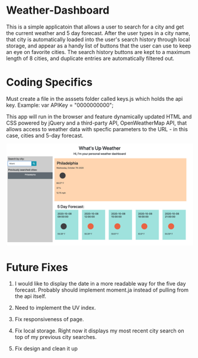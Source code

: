 # Weather-Dashboard
This is a simple applicatoin that allows a user to search for a city and get the current weather and 5 day forecast.
After the user types in a city name, that city is automatically loaded into the user's search history through local storage, and appear as a handy list of buttons that the user can use to keep an eye on favorite cities. The search history buttons are kept to a maximum length of 8 cities, and duplicate entries are automatically filtered out.

# Coding Specifics
Must create a file in the asssets folder called keys.js which holds the api key.
Example: var APIKey = "0000000000";

This app will run in the browser and feature dynamically updated HTML and CSS powered by jQuery and a third-party API, OpenWeatherMap API, that allows access to weather data with specfic parameters to the URL - in this case, cities and 5-day forecast.

![image](assets/images/image.png)

# Future Fixes
1) I would like to display the date in a more readable way for the five day forecast. Probably should implement moment.ja instead of pulling from the api itself.

2) Need to implement the UV index.

3) Fix responsiveness of page.

4) Fix local storage. Right now it displays my most recent city search on top of my previous city searches.

5) Fix design and clean it up